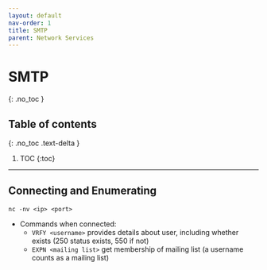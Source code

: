 ```yaml
---
layout: default
nav-order: 1
title: SMTP
parent: Network Services
---
```


# SMTP
{: .no_toc }

## Table of contents
{: .no_toc .text-delta }

1. TOC
{:toc}

---

## Connecting and Enumerating
```shell
nc -nv <ip> <port>
```
- Commands when connected:
    - `VRFY <username>` provides details about user, including whether exists (250 status exists, 550 if not)
    - `EXPN <mailing list>` get membership of mailing list (a username counts as a mailing list)